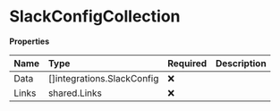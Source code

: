 # SlackConfigCollection

**Properties**

| Name  | Type                       | Required | Description |
| :---- | :------------------------- | :------- | :---------- |
| Data  | []integrations.SlackConfig | ❌       |             |
| Links | shared.Links               | ❌       |             |
